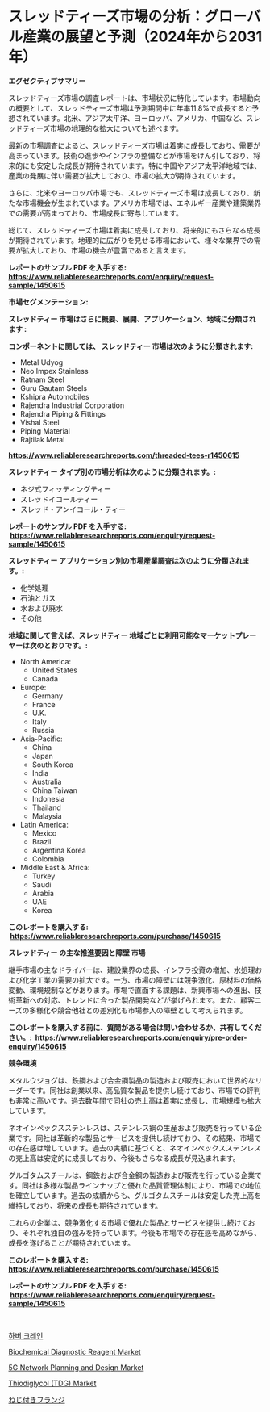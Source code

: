 <p><h1>スレッドティーズ市場の分析：グローバル産業の展望と予測（2024年から2031年）</h1></p><p><strong>エグゼクティブサマリー</strong></p>
<p><p>スレッドティーズ市場の調査レポートは、市場状況に特化しています。市場動向の概要として、スレッドティーズ市場は予測期間中に年率11.8%で成長すると予想されています。北米、アジア太平洋、ヨーロッパ、アメリカ、中国など、スレッドティーズ市場の地理的な拡大についても述べます。</p><p>最新の市場調査によると、スレッドティーズ市場は着実に成長しており、需要が高まっています。技術の進歩やインフラの整備などが市場をけん引しており、将来的にも安定した成長が期待されています。特に中国やアジア太平洋地域では、産業の発展に伴い需要が拡大しており、市場の拡大が期待されています。</p><p>さらに、北米やヨーロッパ市場でも、スレッドティーズ市場は成長しており、新たな市場機会が生まれています。アメリカ市場では、エネルギー産業や建築業界での需要が高まっており、市場成長に寄与しています。</p><p>総じて、スレッドティーズ市場は着実に成長しており、将来的にもさらなる成長が期待されています。地理的に広がりを見せる市場において、様々な業界での需要が拡大しており、市場の機会が豊富であると言えます。</p></p>
<p><strong>レポートのサンプル PDF を入手する: <a href="https://www.reliableresearchreports.com/enquiry/request-sample/1450615">https://www.reliableresearchreports.com/enquiry/request-sample/1450615</a></strong></p>
<p><strong>市場セグメンテーション:</strong></p>
<p><strong> スレッドティー 市場はさらに概要、展開、アプリケーション、地域に分類されます :</strong></p>
<p><strong>コンポーネントに関しては、 スレッドティー 市場は次のように分類されます: &nbsp;</strong></p>
<p><ul><li>Metal Udyog</li><li>Neo Impex Stainless</li><li>Ratnam Steel</li><li>Guru Gautam Steels</li><li>Kshipra Automobiles</li><li>Rajendra Industrial Corporation</li><li>Rajendra Piping & Fittings</li><li>Vishal Steel</li><li>Piping Material</li><li>Rajtilak Metal</li></ul></p>
<p><strong><a href="https://www.reliableresearchreports.com/threaded-tees-r1450615">https://www.reliableresearchreports.com/threaded-tees-r1450615</a></strong></p>
<p><strong> スレッドティー タイプ別の市場分析は次のように分類されます。:</strong></p>
<p><ul><li>ネジ式フィッティングティー</li><li>スレッドイコールティー</li><li>スレッド・アンイコール・ティー</li></ul></p>
<p><strong>レポートのサンプル PDF を入手する: &nbsp;<a href="https://www.reliableresearchreports.com/enquiry/request-sample/1450615">https://www.reliableresearchreports.com/enquiry/request-sample/1450615</a></strong></p>
<p><strong> スレッドティー アプリケーション別の市場産業調査は次のように分類されます。:</strong></p>
<p><ul><li>化学処理</li><li>石油とガス</li><li>水および廃水</li><li>その他</li></ul></p>
<p><strong>地域に関して言えば、スレッドティー 地域ごとに利用可能なマーケットプレーヤーは次のとおりです。:</strong></p>
<p><ul>
    <li>
        North America:
        <ul>
            <li>United States</li>
            <li>Canada</li>
        </ul>
    </li>
    <li>
        Europe:
        <ul>
            <li>Germany</li>
            <li>France</li>
            <li>U.K.</li>
            <li>Italy</li>
            <li>Russia</li>
        </ul>
    </li>
    <li>
        Asia-Pacific:
        <ul>
            <li>China</li>
            <li>Japan</li>
            <li>South Korea</li>
            <li>India</li>
            <li>Australia</li>
            <li>China Taiwan</li>
            <li>Indonesia</li>
            <li>Thailand</li>
            <li>Malaysia</li>
        </ul>
    </li>
    <li>
        Latin America:
        <ul>
            <li>Mexico</li>
            <li>Brazil</li>
            <li>Argentina Korea</li>
            <li>Colombia</li>
        </ul>
    </li>
    <li>
        Middle East & Africa:
        <ul>
            <li>Turkey</li>
            <li>Saudi</li>
            <li>Arabia</li>
            <li>UAE</li>
            <li>Korea</li>
        </ul>
    </li>
    </ul></p>
<p><strong>このレポートを購入する: &nbsp;<a href="https://www.reliableresearchreports.com/purchase/1450615">https://www.reliableresearchreports.com/purchase/1450615</a></strong></p>
<p><strong>スレッドティー の主な推進要因と障壁 市場</strong></p>
<p><p>継手市場の主なドライバーは、建設業界の成長、インフラ投資の増加、水処理および化学工業の需要の拡大です。一方、市場の障壁には競争激化、原材料の価格変動、環境規制などがあります。市場で直面する課題は、新興市場への進出、技術革新への対応、トレンドに合った製品開発などが挙げられます。また、顧客ニーズの多様化や競合他社との差別化も市場参入の障壁として考えられます。</p></p>
<p><strong>このレポートを購入する前に、質問がある場合は問い合わせるか、共有してください。:&nbsp; <a href="https://www.reliableresearchreports.com/enquiry/pre-order-enquiry/1450615">https://www.reliableresearchreports.com/enquiry/pre-order-enquiry/1450615</a></strong></p>
<p><strong>競争環境</strong></p>
<p><p>メタルウジョグは、鉄鋼および合金鋼製品の製造および販売において世界的なリーダーです。同社は創業以来、高品質な製品を提供し続けており、市場での評判も非常に高いです。過去数年間で同社の売上高は着実に成長し、市場規模も拡大しています。</p><p>ネオインペックスステンレスは、ステンレス鋼の生産および販売を行っている企業です。同社は革新的な製品とサービスを提供し続けており、その結果、市場での存在感は増しています。過去の実績に基づくと、ネオインペックスステンレスの売上高は安定的に成長しており、今後もさらなる成長が見込まれます。</p><p>グルゴタムスチールは、鋼鉄および合金鋼の製造および販売を行っている企業です。同社は多様な製品ラインナップと優れた品質管理体制により、市場での地位を確立しています。過去の成績からも、グルゴタムスチールは安定した売上高を維持しており、将来の成長も期待されています。</p><p>これらの企業は、競争激化する市場で優れた製品とサービスを提供し続けており、それぞれ独自の強みを持っています。今後も市場での存在感を高めながら、成長を遂げることが期待されています。</p></p>
<p><strong>このレポートを購入する: &nbsp; <a href="https://www.reliableresearchreports.com/purchase/1450615">https://www.reliableresearchreports.com/purchase/1450615</a></strong></p>
<p><strong>レポートのサンプル PDF を入手する: &nbsp;<a href="https://www.reliableresearchreports.com/enquiry/request-sample/1450615">https://www.reliableresearchreports.com/enquiry/request-sample/1450615</a></strong><strong></strong></p>
<p>&nbsp;</p>
<p><p><a href="https://github.com/iansanftyord09878/Market-Research-Report-List-1/blob/main/426793718908.md">하버 크레인</a></p><p><a href="https://www.linkedin.com/pulse/biochemical-diagnostic-reagent-market-size-evaluating-its-trends-tvvkf?trackingId=H6gscp9E4O7qztL04eZf0g%3D%3D">Biochemical Diagnostic Reagent Market</a></p><p><a href="https://github.com/Alonsoolds3wq1d81czn8rbol/Market-Research-Report-List-1/blob/main/5g-network-planning-and-design-market.md">5G Network Planning and Design Market</a></p><p><a href="https://www.linkedin.com/pulse/insights-thiodiglycol-tdg-market-size-analysing-share-trends-lelgf?trackingId=90PUGFEDG38TGNFsE1b5Rw%3D%3D">Thiodiglycol (TDG) Market</a></p><p><a href="https://github.com/LeanneBruen2023/Market-Research-Report-List-1/blob/main/270492620530.md">ねじ付きフランジ</a></p></p>